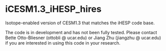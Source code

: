 # iCESM1.3_iHESP_hires
Isotope-enabled version of CESM1.3 that matches the iHESP code base.

The code is in development and has not been fully tested. Please
contact Bette Otto-Bliesner (ottobli @ ucar.edu) or Jiang Zhu
(jiangzhu @ ucar.edu) if you are interested in using this code in your
research.
